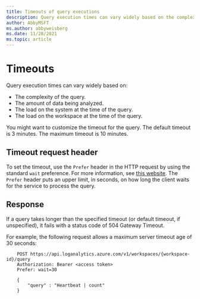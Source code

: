 ```yaml
---
title: Timeouts of query executions
description: Query execution times can vary widely based on the complexity of the query, the amount of data being analyzed, and the load on the system and workspace at the time of the query.
author: AbbyMSFT
ms.author: abbyweisberg
ms.date: 11/28/2021
ms.topic: article
---
```

# Timeouts

Query execution times can vary widely based on:

- The complexity of the query.
- The amount of data being analyzed.
- The load on the system at the time of the query.
- The load on the workspace at the time of the query.

You might want to customize the timeout for the query. The default timeout is 3 minutes. The maximum timeout is 10 minutes.

## Timeout request header

To set the timeout, use the `Prefer` header in the HTTP request by using the standard `wait` preference. For more information, see [this website](https://tools.ietf.org/html/rfc7240#section-4.3). The `Prefer` header puts an upper limit, in seconds, on how long the client waits for the service to process the query.

## Response

If a query takes longer than the specified timeout (or default timeout, if unspecified), it fails with a status code of 504 Gateway Timeout.

For example, the following request allows a maximum server timeout age of 30 seconds:

```
    POST https://api.loganalytics.azure.com/v1/workspaces/{workspace-id}/query
    Authorization: Bearer <access token>
    Prefer: wait=30
    
    {
        "query" : "Heartbeat | count"
    }
```
